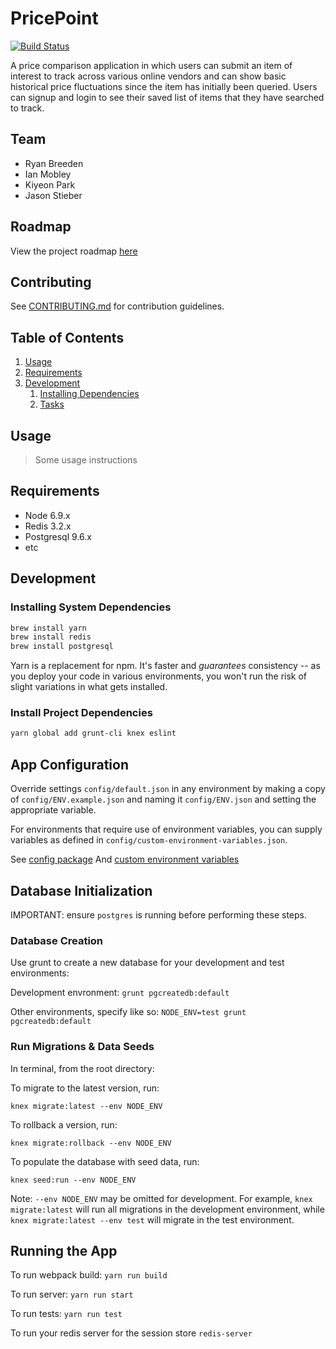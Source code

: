 # PricePoint

[![Build Status](https://travis-ci.org/ChoreographingQuokka/PricePoint.svg?branch=master)](https://travis-ci.org/ChoreographingQuokka/PricePoint)

A price comparison application in which users can submit an item of interest to track across various online vendors and can show basic historical price fluctuations since the item has initially been queried. Users can signup and login to see their saved list of items that they have searched to track.

## Team

- Ryan Breeden
- Ian Mobley
- Kiyeon Park
- Jason Stieber

## Roadmap

View the project roadmap [here](LINK_TO_DOC)

## Contributing

See [CONTRIBUTING.md](CONTRIBUTING.md) for contribution guidelines.

## Table of Contents

1. [Usage](#Usage)
1. [Requirements](#requirements)
1. [Development](#development)
    1. [Installing Dependencies](#installing-dependencies)
    1. [Tasks](#tasks)

## Usage

> Some usage instructions

## Requirements

- Node 6.9.x
- Redis 3.2.x
- Postgresql 9.6.x
- etc

## Development

### Installing System Dependencies

```bash
brew install yarn
brew install redis
brew install postgresql
```

Yarn is a replacement for npm. It's faster and *guarantees* consistency -- as you deploy your code in various environments, you won't run the risk of slight variations in what gets installed.

### Install Project Dependencies

```bash
yarn global add grunt-cli knex eslint
```

## App Configuration

Override settings `config/default.json` in any environment by making a copy of `config/ENV.example.json` and naming it `config/ENV.json` and setting the appropriate variable.

For environments that require use of environment variables, you can supply variables as defined in `config/custom-environment-variables.json`.

See [config package](https://www.npmjs.com/package/config)
And [custom environment variables](https://github.com/lorenwest/node-config/wiki/Environment-Variables#custom-environment-variables)

## Database Initialization

IMPORTANT: ensure `postgres` is running before performing these steps.

### Database Creation

Use grunt to create a new database for your development and test environments:

Development envronment: `grunt pgcreatedb:default`

Other environments, specify like so: `NODE_ENV=test grunt pgcreatedb:default`

### Run Migrations & Data Seeds

In terminal, from the root directory:

To migrate to the latest version, run:

`knex migrate:latest --env NODE_ENV`

To rollback a version, run:

`knex migrate:rollback --env NODE_ENV`

To populate the database with seed data, run:

`knex seed:run --env NODE_ENV`

Note: `--env NODE_ENV` may be omitted for development. For example, `knex migrate:latest` will run all migrations in the development environment, while `knex migrate:latest --env test` will migrate in the test environment.

## Running the App

To run webpack build: `yarn run build`

To run server: `yarn run start`

To run tests: `yarn run test`

To run your redis server for the session store `redis-server`
